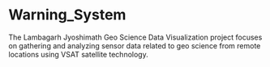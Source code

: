 # Warning_System
The Lambagarh Jyoshimath Geo Science Data Visualization project focuses on gathering and analyzing sensor data related to geo science from remote locations using VSAT satellite technology.
